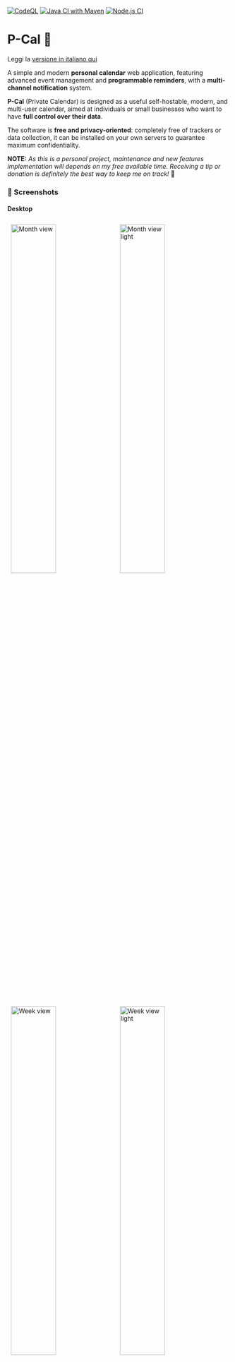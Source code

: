 [![CodeQL](https://github.com/FilTer87/P-Cal/actions/workflows/github-code-scanning/codeql/badge.svg)](https://github.com/FilTer87/P-Cal/actions/workflows/github-code-scanning/codeql) [![Java CI with Maven](https://github.com/FilTer87/P-Cal/actions/workflows/maven.yml/badge.svg)](https://github.com/FilTer87/P-Cal/actions/workflows/maven.yml) [![Node.js CI](https://github.com/FilTer87/P-Cal/actions/workflows/node.js.yml/badge.svg)](https://github.com/FilTer87/P-Cal/actions/workflows/node.js.yml)
# P-Cal 📅
Leggi la [versione in italiano qui](./README_it.md)

A simple and modern **personal calendar** web application, featuring advanced event management and **programmable reminders**, with a **multi-channel notification** system.

**P-Cal** (Private Calendar) is designed as a useful self-hostable, modern, and multi-user calendar, aimed at individuals or small businesses who want to have **full control over their data**.

The software is **free and privacy-oriented**: completely free of trackers or data collection, it can be installed on your own servers to guarantee maximum confidentiality.  

**NOTE:** *As this is a personal project, maintenance and new features implementation will depends on my free available time. Receiving a tip or donation is definitely the best way to keep me on track!* 🙂 


### 📸 Screenshots

#### Desktop
<p>
    <img src="docs/images/month_dark.png" width="45%" alt="Month view" style="margin: 0.5rem;">
    <img src="docs/images/month_light.png" width="45%" alt="Month view light" style="margin: 0.5rem;">
    <img src="docs/images/week_dark.png" width="45%" alt="Week view" style="margin: 0.5rem;">
    <img src="docs/images/week_light.png" width="45%" alt="Week view light" style="margin: 0.5rem;">
    <img src="docs/images/agenda_dark.png" width="45%" alt="Agenda view" style="margin: 0.5rem;">
    <img src="docs/images/day_dark.png" width="45%" alt="Day view" style="margin: 0.5rem;">
    <img src="docs/images/user-settings_1.png" width="45%" alt="settings-1" style="margin: 0.5rem;">
    <img src="docs/images/user-settings_2.png" width="45%" alt="settings-2" style="margin: 0.5rem;">
    <img src="docs/images/update.png" width="45%" alt="Update" style="margin: 0.5rem;">
    <img src="docs/images/detail.png" width="45%" alt="Detail" style="margin: 0.5rem;">
</p>

#### Mobile
<p>
   <img src="docs/images/month_mobile.png" width="32%" alt="Month view mobile" style="margin: 0.5rem;">
   <img src="docs/images/week_mobile.png" width="32%" alt="Week view mobile" style="margin: 0.2rem;">
   <img src="docs/images/agenda_mobile.png" width="32%" alt="Agenda view mobile" style="margin: 0.5rem;">
   <img src="docs/images/day_mobile.png" width="32%" alt="Day view mobile" style="margin: 0.5rem;">
   <img src="docs/images/user-settings_dark_mobile.png" width="32%" alt="Settings mobile 1" style="margin: 0.5rem;">
   <img src="docs/images/user-settings_light_mobile.png" width="32%" alt="Settings mobile 2" style="margin: 0.5rem;">
</p>


### ✨ Main Features

#### 📊 **Complete Calendar Management**
- **Multiple views**: Month, Week, Day, and Agenda
- **Events management** with customizable colors, location, and descriptions
- **Smart time visualization** distinguishing past and future events
- **Precise hourly grid** in week view with visual indicators for off-screen activities
- **Recurring Events** with customizable patterns (RFC 5545, CalDAV compliance)
- **Full Internationalization support** (i18n)
- **Informative tooltips**

#### ⏰ **Advanced Reminder System**
- **Multi-channel notifications**: currently implemented Email and NTFY server
- **Multiple reminders** per activity
- **Flexible scheduling** (minutes, hours, days before the event)
- **Automatic management** of expired notifications

#### 👤 **User and Preferences Management**
- **Registration and login**
- **User profile** with basic info
- **Security section** to change password and enable 2FA
- **Full data export** (GDPR-friendly)
- **Account deletion** with data removal

#### ⚙️ **Preferences** (per user):
  - **Theme** (light/dark/automatic)
  - **Language** with browser default
  - **Time zone** with DST
  - **Time format** (12h/24h)
  - **First day of the week** (Monday/Sunday)
  - **Enable/disable notifications** by type
  - **Edit personal NTFY topic**

#### 🎨 **User Experience**
- **Responsive design** optimized for desktop and mobile
- **Modern interface** with Tailwind CSS
- **Adaptive theme** based on OS
- **Optimized performance** with lazy loading
- **Past events** collapsible in day/agenda views

#### 🔐 Security
- **Password hashing** with BCrypt (strength 12)
- **JWT tokens** with configurable expiration
- **Complete server-side input validation**
- **Configurable CORS protection**
- **Two-Factor Authentication** TOTP
- **Secure password reset** via time-limited email
- **Data isolation** per user (API level)


### 🚀 Quick Start

#### Installation

```bash
# 1. Clone the repository
git clone https://github.com/FilTer87/P-Cal
cd P-Cal

# 2. Create and configure environment file
cp .env.example .env
nano .env  # Edit .env file with your configuration

# 3. Start the application
docker compose up --build -d

# 4. Access the application
# Frontend: http://localhost
```
- **Frontend**: http://localhost
- **Backend API**: http://localhost:8080/api
- **Swagger UI**: http://localhost:8080/swagger-ui.html
- **Health Check**: http://localhost:8080/actuator/health

### ⚙️ Configuration

**See [Installation.md](docs/Installation.md) for complete installation and configuration instructions.**


### 🏗️ Architecture

**Frontend - TypeScript / Vue.js 3** with Composition API, Pinia, Vite, Tailwind CSS

**Backend - Java 17 / Maven / Spring Boot 3.2** with Spring Security, JPA/Hibernate, PostgreSQL, Lombok

**Database - PostgreSQL 15** + H2 fot automatic tests


#### ⚡ Optimizations
- **DB indexing**
- **Lazy loading and pagination**
- **Code splitting** with Vite
- **Tree shaking**
- **Caching**


### 🎯 Future Roadmap

#### 🔧 Possible future features (no specific order)
- **Additional Languages** (currently supported: English, Italian, Spanish)
- **Additional notification channels**: Telegram / Discord / Slack / Gotify / ...
- **Event categories** with global filter (alternative to "multi-calendars")
- **Drag & Drop** to move events/tasks within grids with automatic update
- **Advanced user session management**
- **CalDAV integration**
- **Data import** from user export
- **Data import** from other calendars
- **Event sharing** among users (invitation management)

### 📱 Possible expansions
- **Mobile API** for native apps
- **Shared calendar** for multiple users
- **Plugin system** for integrations


### 📄 License

This project is released under the **[MIT License](./LICENSE)**.


### 📞 Support

#### Documentation
- **Swagger UI**: available at `/swagger-ui.html`
- **OpenAPI JSON**: available at `/v3/api-docs`
- **Code comments**: Javadoc and TSDoc
- **Architecture docs**: Work in progress!

🐛 **Bug reports**: Use issue template


---

**Developed with ❤️ to manage events and activities to remember in a simple and effective way, while keeping full control over your data**

